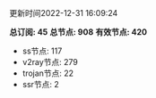 更新时间2022-12-31 16:09:24

**总订阅: 45**
**总节点: 908**
**有效节点: 420**
- ss节点: 117
- v2ray节点: 279
- trojan节点: 22
- ssr节点: 2
